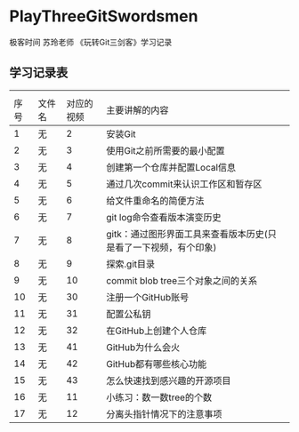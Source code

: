# PlayThreeGitSwordsmen
极客时间 苏玲老师 《玩转Git三剑客》学习记录

## 学习记录表


<table><th><tr><td>序号</td><td>文件名</td><td>对应的视频</td><td>主要讲解的内容</td></tr></th><tbody>
        <tr><td>1</td><td>无</td><td>2</td><td>安装Git</td></tr>
        <tr><td>2</td><td>无</td><td>3</td><td>使用Git之前所需要的最小配置</td></tr>
        <tr><td>3</td><td>无</td><td>4</td><td>创建第一个仓库并配置Local信息</td></tr>
      	<tr><td>4</td><td>无</td><td>5</td><td>通过几次commit来认识工作区和暂存区</td></tr>
      	<tr><td>5</td><td>无</td><td>6</td><td>给文件重命名的简便方法</td></tr>
      	<tr><td>6</td><td>无</td><td>7</td><td>git log命令查看版本演变历史</td></tr>
      	<tr><td>7</td><td>无</td><td>8</td><td>gitk：通过图形界面工具来查看版本历史(只是看了一下视频，有个印象)</td></tr>
      	<tr><td>8</td><td>无</td><td>9</td><td>探索.git目录</td></tr>
      	<tr><td>9</td><td>无</td><td>10</td><td>commit blob tree三个对象之间的关系</td></tr>
      	<tr><td>10</td><td>无</td><td>30</td><td>注册一个GitHub账号</td></tr>
      	<tr><td>11</td><td>无</td><td>31</td><td>配置公私钥</td></tr>
      	<tr><td>12</td><td>无</td><td>32</td><td>在GitHub上创建个人仓库</td></tr>
      	<tr><td>13</td><td>无</td><td>41</td><td>GitHub为什么会火</td></tr>
      	<tr><td>14</td><td>无</td><td>42</td><td>GitHub都有哪些核心功能</td></tr>
      	<tr><td>15</td><td>无</td><td>43</td><td>怎么快速找到感兴趣的开源项目</td></tr>
      	<tr><td>16</td><td>无</td><td>11</td><td>小练习：数一数tree的个数</td></tr>
      	<tr><td>17</td><td>无</td><td>12</td><td>分离头指针情况下的注意事项</td></tr>
</tbody>
</table>
